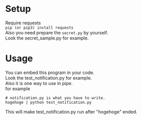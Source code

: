 # Setup  
Require requests  
`pip (or pip3) install requests`  
Also you need prepare the `secret.py` by yourself.  
Look the secret_sample.py for example.

# Usage  
You can embed this program in your code.  
Look the test_notification.py for example.  
Also it is one way to use in pipe.  
for example  
```
# notification.py is what you have to write.
hogehoge | python test_notification.py
```  
This will make test_notification.py run after "hogehoge" ended.